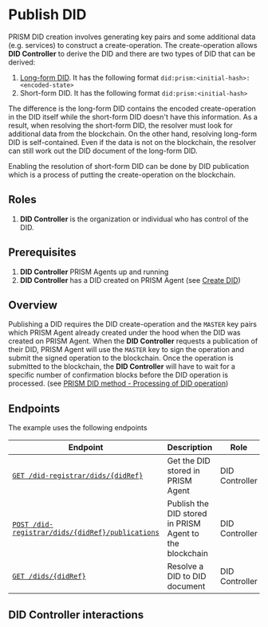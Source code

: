# Publish DID

PRISM DID creation involves generating key pairs and some additional data (e.g. services) to construct a create-operation.
The create-operation allows **DID Controller** to derive the DID and there are two types of DID that can be derived:

1. [Long-form DID](https://github.com/input-output-hk/prism-did-method-spec/blob/main/w3c-spec/PRISM-method.md#long-form-dids-unpublished-dids). It has the following format `did:prism:<initial-hash>:<encoded-state>`
2. Short-form DID. It has the following format `did:prism:<initial-hash>`

The difference is the long-form DID contains the encoded create-operation in the DID itself while the short-form DID doesn't have this information.
As a result, when resolving the short-form DID, the resolver must look for additional data from the blockchain.
On the other hand, resolving long-form DID is self-contained.
Even if the data is not on the blockchain, the resolver can still work out the DID document of the long-form DID.

Enabling the resolution of short-form DID can be done by DID publication which is a process of putting the create-operation on the blockchain.


## Roles

1. **DID Controller** is the organization or individual who has control of the DID.

## Prerequisites

1. **DID Controller** PRISM Agents up and running
2. **DID Controller** has a DID created on PRISM Agent (see [Create DID](./create.md))

## Overview

Publishing a DID requires the DID create-operation and the `MASTER` key pairs which PRISM Agent already created under the hood when the DID was created on PRISM Agent.
When the **DID Controller** requests a publication of their DID, PRISM Agent will use the `MASTER` key to sign the operation and submit the signed operation to the blockchain.
Once the operation is submitted to the blockchain, the **DID Controller** will have to wait for a specific number of confirmation blocks before the DID operation is processed.
(see [PRISM DID method - Processing of DID operation](https://github.com/input-output-hk/prism-did-method-spec/blob/main/w3c-spec/PRISM-method.md#processing-of-operations))

## Endpoints

The example uses the following endpoints

| Endpoint                                                                                                      | Description                                             | Role           |
|---------------------------------------------------------------------------------------------------------------|---------------------------------------------------------|----------------|
| [`GET /did-registrar/dids/{didRef}`](/agent-api/#tag/DID-Registrar/operation/getManagedDid)                   | Get the DID stored in PRISM Agent                       | DID Controller |
| [`POST /did-registrar/dids/{didRef}/publications`](/agent-api/#tag/DID-Registrar/operation/publishManagedDid) | Publish the DID stored in PRISM Agent to the blockchain | DID Controller |
| [`GET /dids/{didRef}`](/agent-api/#tag/DID/operation/getDid)                                                  | Resolve a DID to DID document                           | DID Controller |

## DID Controller interactions
